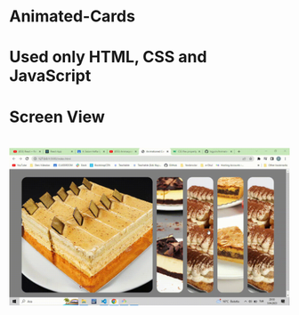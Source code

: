 # Animated-Cards

<h1>Used only HTML, CSS and JavaScript<h1>

<h1>Screen View<h1>

![](./animatedCards.gif)

